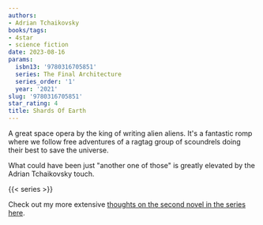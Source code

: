 ```yaml
---
authors:
- Adrian Tchaikovsky
books/tags:
- 4star
- science fiction
date: 2023-08-16
params:
  isbn13: '9780316705851'
  series: The Final Architecture
  series_order: '1'
  year: '2021'
slug: '9780316705851'
star_rating: 4
title: Shards Of Earth
---
```


A great space opera by the king of writing alien aliens. It's a fantastic romp where we follow free adventures of a ragtag group of scoundrels doing their best to save the universe.

What could have been just "another one of those" is greatly elevated by the Adrian Tchaikovsky touch.

<!--more-->

{{< series >}}

Check out my more extensive [thoughts on the second novel in the series here](/books/9781529051940/).